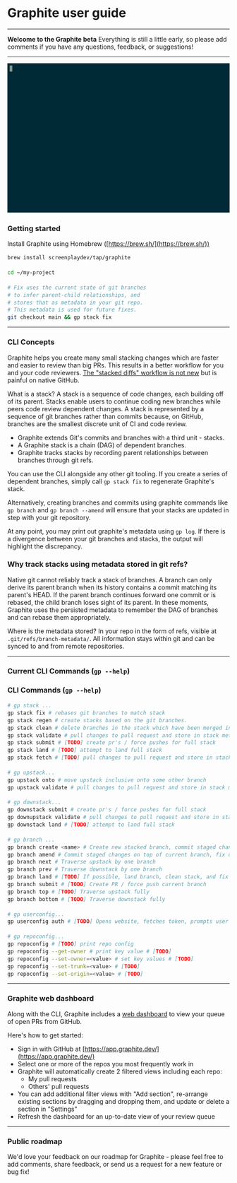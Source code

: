 # Graphite user guide

---

**Welcome to the Graphite beta**
Everything is still a little early, so please add comments if you have any questions, feedback, or suggestions!

---

<img src="./demo/full.gif">

### **Getting started**

Install Graphite using Homebrew ([https://brew.sh/](https://brew.sh/))

```bash
brew install screenplaydev/tap/graphite

cd ~/my-project

# Fix uses the current state of git branches
# to infer parent-child relationships, and
# stores that as metadata in your git repo.
# This metadata is used for future fixes.
git checkout main && gp stack fix
```

---

### CLI Concepts

Graphite helps you create many small stacking changes which are faster and easier to review than big PRs. This results in a better workflow for you and your code reviewers. [The "stacked diffs" workflow is not new](https://jg.gg/2018/09/29/stacked-diffs-versus-pull-requests/) but is painful on native GitHub.

What is a stack? A stack is a sequence of code changes, each building off of its parent. Stacks enable users to continue coding new branches while peers code review dependent changes. A stack is represented by a sequence of git branches rather than commits because, on GitHub, branches are the smallest discrete unit of CI and code review.

- Graphite extends Git's commits and branches with a third unit - stacks.
- A Graphite stack is a chain (DAG) of dependent branches.
- Graphite tracks stacks by recording parent relationships between branches through git refs.

You can use the CLI alongside any other git tooling. If you create a series of dependent branches, simply call `gp stack fix` to regenerate Graphite's stack.

Alternatively, creating branches and commits using graphite commands like `gp branch` and `gp branch --amend` will ensure that your stacks are updated in step with your git repository.

At any point, you may print out graphite's metadata using `gp log`. If there is a divergence between your git branches and stacks, the output will highlight the discrepancy.

### Why track stacks using metadata stored in git refs?

Native git cannot reliably track a stack of branches. A branch can only derive its parent branch when its history contains a commit matching its parent's HEAD. If the parent branch continues forward one commit or is rebased, the child branch loses sight of its parent. In these moments, Graphite uses the persisted metadata to remember the DAG of branches and can rebase them appropriately.

Where is the metadata stored? In your repo in the form of refs, visible at `.git/refs/branch-metadata/`. All information stays within git and can be synced to and from remote repositories.

---

### Current CLI Commands (`gp --help`)

### CLI Commands (`gp --help`)

```bash
# gp stack ...
gp stack fix # rebases git branches to match stack
gp stack regen # create stacks based on the git branches.
gp stack clean # delete branches in the stack which have been merged into stack trunk
gp stack validate # pull changes to pull request and store in stack metadata, such as titles
gp stack submit # [TODO] create pr's / force pushes for full stack
gp stack land # [TODO] attempt to land full stack
gp stack fetch # [TODO] pull changes to pull request and store in stack metadata, such as titles

# gp upstack...
gp upstack onto # move upstack inclusive onto some other branch
gp upstack validate # pull changes to pull request and store in stack metadata, such as titles

# gp downstack...
gp downstack submit # create pr's / force pushes for full stack
gp downupstack validate # pull changes to pull request and store in stack metadata, such as titles
gp downstack land # [TODO] attempt to land full stack

# gp branch ...
gp branch create <name> # Create new stacked branch, commit staged changes changes
gp branch amend # Commit staged changes on top of current branch, fix upstack
gp branch next # Traverse upstack by one branch
gp branch prev # Traverse downstack by one branch
gp branch land # [TODO] If possible, land branch, clean stack, and fix upstack
gp branch submit # [TODO] Create PR / force push current branch
gp branch top # [TODO] Traverse upstack fully
gp branch bottom # [TODO] Traverse downstack fully

# gp userconfig...
gp userconfig auth # [TODO] Opens website, fetches token, prompts user to paste in token

# gp repoconfig...
gp repoconfig # [TODO] print repo config
gp repoconfig --get-owner # print key value # [TODO]
gp repoconfig --set-owner=<value> # set key values # [TODO]
gp repoconfig --set-trunk=<value> # [TODO]
gp repoconfig --set-origin=<value> # [TODO]
```

---

### Graphite web dashboard

Along with the CLI, Graphite includes a [web dashboard](https://app.graphite.dev/) to view your queue of open PRs from GitHub.

Here's how to get started:

- Sign in with GitHub at [https://app.graphite.dev/](https://app.graphite.dev/)
- Select one or more of the repos you most frequently work in
- Graphite will automatically create 2 filtered views including each repo:
  - My pull requests
  - Others' pull requests
- You can add additional filter views with "Add section", re-arrange existing sections by dragging and dropping them, and update or delete a section in "Settings"
- Refresh the dashboard for an up-to-date view of your review queue

---

### Public roadmap

We'd love your feedback on our roadmap for Graphite - please feel free to add comments, share feedback, or send us a request for a new feature or bug fix!
